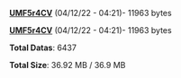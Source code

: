 [**UMF5r4CV**](/data/UMF5r4CV.txt) (04/12/22 - 04:21)- 11963 bytes

[**UMF5r4CV**](/data/UMF5r4CV.txt) (04/12/22 - 04:21)- 11963 bytes

**Total Datas**: 6437

**Total Size**: 36.92 MB / 36.9 MB